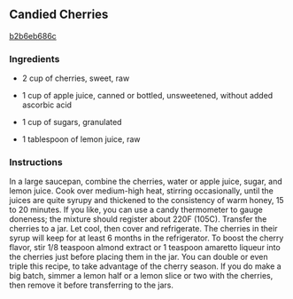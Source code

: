 ## Candied Cherries

[b2b6eb686c](http://www.epicurious.com/recipes/food/views/candied-cherries-379673)

### Ingredients

 - 2 cup of cherries, sweet, raw

 - 1 cup of apple juice, canned or bottled, unsweetened, without added ascorbic acid

 - 1 cup of sugars, granulated

 - 1 tablespoon of lemon juice, raw

### Instructions

In a large saucepan, combine the cherries, water or apple juice, sugar, and lemon juice. Cook over medium-high heat, stirring occasionally, until the juices are quite syrupy and thickened to the consistency of warm honey, 15 to 20 minutes. If you like, you can use a candy thermometer to gauge doneness; the mixture should register about 220F (105C). Transfer the cherries to a jar. Let cool, then cover and refrigerate. The cherries in their syrup will keep for at least 6 months in the refrigerator. To boost the cherry flavor, stir 1/8 teaspoon almond extract or 1 teaspoon amaretto liqueur into the cherries just before placing them in the jar. You can double or even triple this recipe, to take advantage of the cherry season. If you do make a big batch, simmer a lemon half or a lemon slice or two with the cherries, then remove it before transferring to the jars.